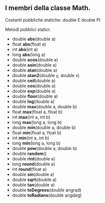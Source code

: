 I membri della classe Math.
--------------------------------------
Costanti pubbliche statiche:
double E
double PI


Metodi pubblici statici:

* double **abs**(double a)
* float **abs**(float a)
* int **abs**(int a)
* long **abs**(long a)
* double **acos**(double a)
* double **asin**(double a)
* double **atan**(double a)
* double **atan2**(double y, double x)
* double **ceil**(double a)
* double **cos**(double a)
* double **exp**(double a)
* double **floor**(double a)
* double **log**(double a)
* double **max**(double a, double b)
* float **max**(float a, float b)
* int **max**(int a, int b)
* long **max**(long a, long b)
* double **min**(double a, double b)
* float **min**(float a, float b)
* int **min**(int a, int b)
* long **min**(long a, long b)
* double **pow**(double a, double b)
* double **random**()
* double **rint**(double a)
* long **round**(double a)
* int **round**(float a)
* double **sin**(double a)
* double **sqrt**(double a)
* double **tan**(double a)
* double **toDegrees**(double angrad)
* double **toRadians**(double angdeg)